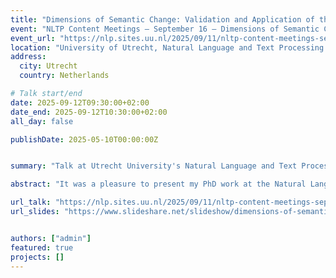 ```yaml
---
title: "Dimensions of Semantic Change: Validation and Application of the SIBling Framework"
event: "NLTP Content Meetings – September 16 – Dimensions of Semantic Change: Applying the SIBling Framework to Mental Health Concepts by Naomi Baes"
event_url: "https://nlp.sites.uu.nl/2025/09/11/nltp-content-meetings-september-16-dimensions-of-semantic-change-applying-the-sibling-framework-to-mental-health-concepts-by-naomi-baes/"
location: "University of Utrecht, Natural Language and Text Processing Lab"
address:
  city: Utrecht
  country: Netherlands

# Talk start/end
date: 2025-09-12T09:30:00+02:00
date_end: 2025-09-12T10:30:00+02:00
all_day: false

publishDate: 2025-05-10T00:00:00Z


summary: "Talk at Utrecht University's Natural Language and Text Processing Lab on two complementary frameworks for studying lexical semantic change: (1) SIBling, which models change along three dimensions (Sentiment, Intensity, Breadth); and (2) LSC-Eval, which generates synthetic benchmarks for evaluating methods. Together, they provide tools for tracing socially significant conceptual shifts, with applications to mental health concepts."

abstract: "It was a pleasure to present my PhD work at the Natural Language and Text Processing Lab, Utrecht University. I introduced two complementary frameworks for studying lexical semantic change: (1) SIBling — models change along Sentiment, Intensity, and Breadth; and (2) LSC-Eval — generates synthetic benchmarks for evaluating methods to detect change. Together, they offer new tools for tracing socially significant conceptual shifts, with applications to mental health concepts. Talk info: https://lnkd.in/gdqTwhVG | Slides: https://lnkd.in/gT-6Phps"

url_talk: "https://nlp.sites.uu.nl/2025/09/11/nltp-content-meetings-september-16-dimensions-of-semantic-change-applying-the-sibling-framework-to-mental-health-concepts-by-naomi-baes/"
url_slides: "https://www.slideshare.net/slideshow/dimensions-of-semantic-change-validation-and-application-of-the-sibling-framework/283131650"


authors: ["admin"]
featured: true
projects: []
---
```

